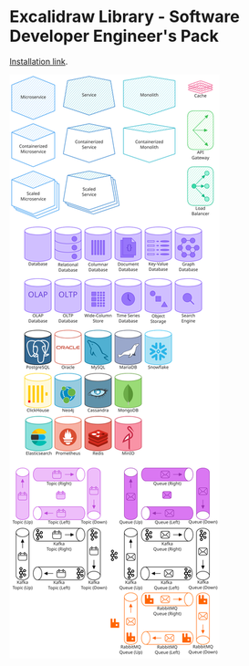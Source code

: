 # Excalidraw Library - Software Developer Engineer's Pack

[Installation link](https://excalidraw.com/?addLibrary=https%3A%2F%2Fraw.githubusercontent.com%2Falexengrig%2Fexcalidraw-library-sde-pack%2Fmain%2Fsoftware-developer-engineer%27s-pack.excalidrawlib%3Fraw%3Dtrue).

![Preview](preview.svg)
